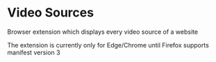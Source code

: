 # Video Sources

Browser extension which displays every video source of a website

The extension is currently only for Edge/Chrome until Firefox supports manifest version 3
